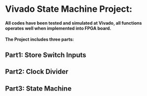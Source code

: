 # Vivado State Machine Project:
#### All codes have been tested and simulated at Vivado, all functions operates well when implemented into FPGA board. 

#### The Project includes three parts:

## Part1: Store Switch Inputs

## Part2: Clock Divider

## Part3: State Machine
